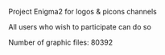 Project Enigma2 for logos & picons channels

All users who wish to participate can do so

Number of graphic files: 80392
